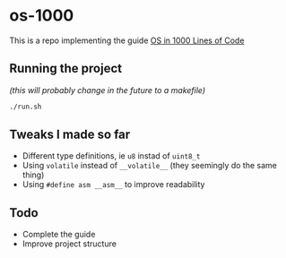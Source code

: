 # os-1000

This is a repo implementing the guide [OS in 1000 Lines of Code](https://operating-system-in-1000-lines.vercel.app/en)

## Running the project

_(this will probably change in the future to a makefile)_
```bash
./run.sh
```

## Tweaks I made so far

- Different type definitions, ie `u8` instad of `uint8_t`
- Using `volatile` instead of `__volatile__` (they seemingly do the same thing)
- Using `#define asm __asm__` to improve readability

## Todo
- Complete the guide
- Improve project structure
